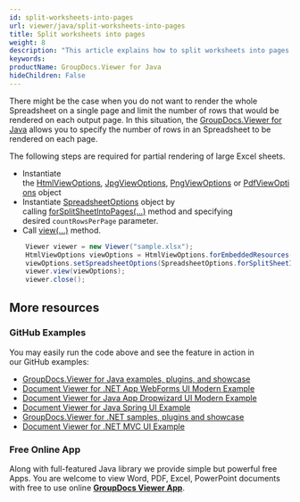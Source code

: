 ```yaml
---
id: split-worksheets-into-pages
url: viewer/java/split-worksheets-into-pages
title: Split worksheets into pages
weight: 8
description: "This article explains how to split worksheets into pages when viewing Spreadsheets with GroupDocs.Viewer within your Java applications."
keywords: 
productName: GroupDocs.Viewer for Java
hideChildren: False
---
```

There might be the case when you do not want to render the whole Spreadsheet on a single page and limit the number of rows that would be rendered on each output page. In this situation, the [GroupDocs.Viewer for Java](https://products.groupdocs.com/viewer/java) allows you to specify the number of rows in an Spreadsheet to be rendered on each page.

The following steps are required for partial rendering of large Excel sheets.

*   Instantiate the [HtmlViewOptions](https://apireference.groupdocs.com/viewer/java/com.groupdocs.viewer.options/HtmlViewOptions), [JpgViewOptions](https://apireference.groupdocs.com/viewer/java/com.groupdocs.viewer.options/JpgViewOptions), [PngViewOptions](https://apireference.groupdocs.com/viewer/java/com.groupdocs.viewer.options/PngViewOptions) or [PdfViewOptions](https://apireference.groupdocs.com/viewer/java/com.groupdocs.viewer.options/PdfViewOptions) object
*   Instantiate [SpreadsheetOptions](https://apireference.groupdocs.com/viewer/java/com.groupdocs.viewer.options/SpreadsheetOptions) object by calling [forSplitSheetIntoPages(...)](https://apireference.groupdocs.com/viewer/java/com.groupdocs.viewer.options/SpreadsheetOptions#forSplitSheetIntoPages(int)) method and specifying desired `countRowsPerPage` parameter.
*   Call [view(...)](https://apireference.groupdocs.com/viewer/java/com.groupdocs.viewer/Viewer#view(com.groupdocs.viewer.options.ViewOptions)) method.

```java
    Viewer viewer = new Viewer("sample.xlsx");
    HtmlViewOptions viewOptions = HtmlViewOptions.forEmbeddedResources();
    viewOptions.setSpreadsheetOptions(SpreadsheetOptions.forSplitSheetIntoPages(45));
    viewer.view(viewOptions);
    viewer.close();
```

## More resources
### GitHub Examples
You may easily run the code above and see the feature in action in our GitHub examples:
*   [GroupDocs.Viewer for Java examples, plugins, and showcase](https://github.com/groupdocs-viewer/GroupDocs.Viewer-for-Java)
*   [Document Viewer for .NET App WebForms UI Modern Example](https://github.com/groupdocs-viewer/GroupDocs.Viewer-for-Java-WebForms)    
*   [Document Viewer for Java App Dropwizard UI Modern Example](https://github.com/groupdocs-viewer/GroupDocs.Viewer-for-Java-Dropwizard)    
*   [Document Viewer for Java Spring UI Example](https://github.com/groupdocs-viewer/GroupDocs.Viewer-for-Java-Spring)
*   [GroupDocs.Viewer for .NET samples, plugins and showcase](https://github.com/groupdocs-viewer/GroupDocs.Viewer-for-.NET)
*   [Document Viewer for .NET MVC UI Example](https://github.com/groupdocs-viewer/GroupDocs.Viewer-for-Java-MVC)     

### Free Online App
Along with full-featured Java library we provide simple but powerful free Apps.
You are welcome to view Word, PDF, Excel, PowerPoint documents with free to use online **[GroupDocs Viewer App](https://products.groupdocs.app/viewer)**.
